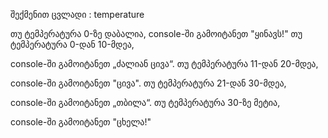 შექმენით ცვლადი : temperature

თუ ტემპერატურა 0-ზე დაბალია, console-ში გამოიტანეთ "ყინავს!"
თუ ტემპერატურა 0-დან 10-მდეა, 

console-ში გამოიტანეთ  „ძალიან ცივა“.
თუ ტემპერატურა 11-დან 20-მდეა, 

console-ში გამოიტანეთ  "ცივა".
თუ ტემპერატურა 21-დან 30-მდეა, 

console-ში გამოიტანეთ  „თბილა“.
თუ ტემპერატურა 30-ზე მეტია, 

console-ში გამოიტანეთ  "ცხელა!"
